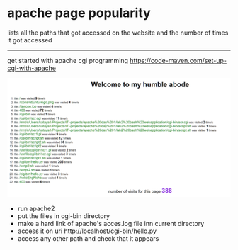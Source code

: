 # apache page popularity 

lists all the paths that got accessed on the website and the number of times it got accessed

---

get started with apache cgi programming https://code-maven.com/set-up-cgi-with-apache


![popularity page](./imghellopy.jpg)

- run apache2
- put the files in cgi-bin directory   
- make a hard link of apache's acces.log file inn current directory 
- access it on uri http://localhost/cgi-bin/hello.py
- access any other path and check that it appears  
